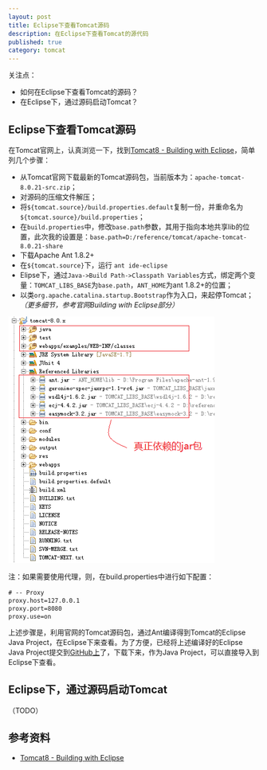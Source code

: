 ```yaml
---
layout: post
title: Eclipse下查看Tomcat源码
description: 在Eclipse下查看Tomcat的源代码
published: true
category: tomcat
---
```


关注点：

* 如何在Eclipse下查看Tomcat的源码？
* 在Eclipse下，通过源码启动Tomcat？

## Eclipse下查看Tomcat源码

在Tomcat官网上，认真浏览一下，找到[Tomcat8 - Building with Eclipse][Tomcat8 - Building with Eclipse]，简单列几个步骤：

* 从Tomcat官网下载最新的Tomcat源码包，当前版本为：`apache-tomcat-8.0.21-src.zip`；
* 对源码的压缩文件解压；
* 将`${tomcat.source}/build.properties.default`复制一份，并重命名为`${tomcat.source}/build.properties`；
* 在`build.properties`中，修改`base.path`参数，其用于指向本地共享lib的位置，此次我的设置是：`base.path=D:/reference/tomcat/apache-tomcat-8.0.21-share`
* 下载Apache Ant 1.8.2+
* 在`${tomcat.source}`下，运行 `ant ide-eclipse`
* Elipse下，通过`Java->Build Path->Classpath Variables`方式，绑定两个变量：`TOMCAT_LIBS_BASE`为`base.path`，`ANT_HOME`为ant 1.8.2+的位置；
* 以类`org.apache.catalina.startup.Bootstrap`作为入口，来起停Tomcat；*（更多细节，参考官网Building with Eclipse部分）*

![](/images/eclipse-with-tomcat/tomcat-eclipse.png)

注：如果需要使用代理，则，在build.properties中进行如下配置：

	# -- Proxy
	proxy.host=127.0.0.1
	proxy.port=8080
	proxy.use=on


上述步骤是，利用官网的Tomcat源码包，通过Ant编译得到Tomcat的Eclipse Java Project，在Eclipse下来查看。为了方便，已经将上述编译好的Eclipse Java Project提交到[GitHub上][Tomcat 8.0 src(GitHub)]了，下载下来，作为Java Project，可以直接导入到Eclipse下查看。



## Eclipse下，通过源码启动Tomcat


（TODO）











## 参考资料

* [Tomcat8 - Building with Eclipse][Tomcat8 - Building with Eclipse]












[NingG]:    http://ningg.github.com  "NingG"


[Tomcat8 - Building with Eclipse]:			http://tomcat.apache.org/tomcat-8.0-doc/building.html#Building_with_Eclipse
[Tomcat 8.0 src(GitHub)]:					https://github.com/ningg/tomcat-8.0







